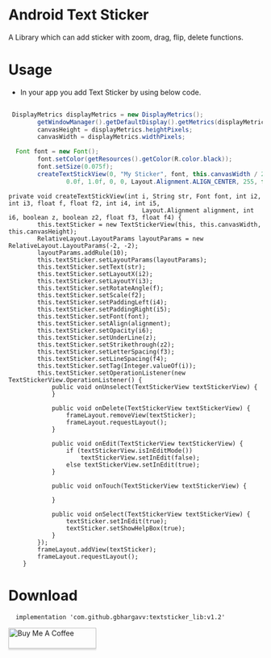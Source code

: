 
Android Text Sticker
===========================

A Library which can add sticker with zoom, drag, flip, delete functions.

Usage
=====
* In your app you add Text Sticker by using below code.
```java
 
 DisplayMetrics displayMetrics = new DisplayMetrics();
        getWindowManager().getDefaultDisplay().getMetrics(displayMetrics);
        canvasHeight = displayMetrics.heightPixels;
        canvasWidth = displayMetrics.widthPixels;

  Font font = new Font();
        font.setColor(getResources().getColor(R.color.black));
        font.setSize(0.075f);
        createTextStickView(0, "My Sticker", font, this.canvasWidth / 2, this.canvasHeight / 2,
                0.0f, 1.0f, 0, 0, Layout.Alignment.ALIGN_CENTER, 255, false, false, 0.0f, 10.0f);
```
```
private void createTextStickView(int i, String str, Font font, int i2, int i3, float f, float f2, int i4, int i5,
                                     Layout.Alignment alignment, int i6, boolean z, boolean z2, float f3, float f4) {
        this.textSticker = new TextStickerView(this, this.canvasWidth, this.canvasHeight);
        RelativeLayout.LayoutParams layoutParams = new RelativeLayout.LayoutParams(-2, -2);
        layoutParams.addRule(10);
        this.textSticker.setLayoutParams(layoutParams);
        this.textSticker.setText(str);
        this.textSticker.setLayoutX(i2);
        this.textSticker.setLayoutY(i3);
        this.textSticker.setRotateAngle(f);
        this.textSticker.setScale(f2);
        this.textSticker.setPaddingLeft(i4);
        this.textSticker.setPaddingRight(i5);
        this.textSticker.setFont(font);
        this.textSticker.setAlign(alignment);
        this.textSticker.setOpacity(i6);
        this.textSticker.setUnderLine(z);
        this.textSticker.setStrikethrough(z2);
        this.textSticker.setLetterSpacing(f3);
        this.textSticker.setLineSpacing(f4);
        this.textSticker.setTag(Integer.valueOf(i));
        this.textSticker.setOperationListener(new TextStickerView.OperationListener() {
            public void onUnselect(TextStickerView textStickerView) {
            }

            public void onDelete(TextStickerView textStickerView) {
                frameLayout.removeView(textSticker);
                frameLayout.requestLayout();
            }

            public void onEdit(TextStickerView textStickerView) {
                if (textStickerView.isInEditMode())
                    textStickerView.setInEdit(false);
                else textStickerView.setInEdit(true);
            }

            public void onTouch(TextStickerView textStickerView) {

            }

            public void onSelect(TextStickerView textStickerView) {
                textSticker.setInEdit(true);
                textSticker.setShowHelpBox(true);
            }
        });
        frameLayout.addView(textSticker);
        frameLayout.requestLayout();
    }
```


Download
========

      implementation 'com.github.gbhargavv:textsticker_lib:v1.2'

<a href="https://www.buymeacoffee.com/gbhargavv" target="_blank"><img src="https://www.buymeacoffee.com/assets/img/custom_images/orange_img.png" alt="Buy Me A Coffee" style="height: 41px !important;width: 174px !important;box-shadow: 0px 3px 2px 0px rgba(190, 190, 190, 0.5) !important;-webkit-box-shadow: 0px 3px 2px 0px rgba(190, 190, 190, 0.5) !important;" ></a>
